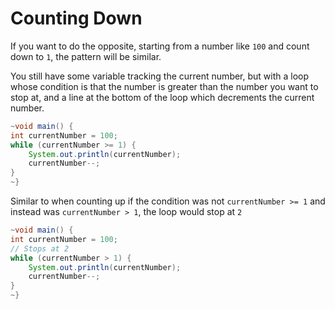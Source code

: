 # Counting Down

If you want to do the opposite, starting from a number like `100` and count down to `1`,
the pattern will be similar.

You still have some variable tracking the current
number, but with a loop whose condition is that the number is greater than the number you want
to stop at, and a line at the bottom of the loop which decrements the current number.

```java
~void main() {
int currentNumber = 100;
while (currentNumber >= 1) {
    System.out.println(currentNumber);
    currentNumber--;
}
~}
```

Similar to when counting up if the condition was not `currentNumber >= 1` and instead was
`currentNumber > 1`, the loop would stop at `2`

```java
~void main() {
int currentNumber = 100;
// Stops at 2
while (currentNumber > 1) {
    System.out.println(currentNumber);
    currentNumber--;
}
~}
```
